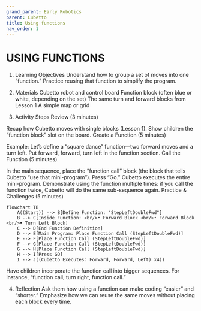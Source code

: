 ```yaml
---
grand_parent: Early Robotics
parent: Cubetto
title: Using functions
nav_order: 1
---
```


USING FUNCTIONS
================================================================================

1. Learning Objectives
Understand how to group a set of moves into one “function.”
Practice reusing that function to simplify the program.

2. Materials
Cubetto robot and control board
Function block (often blue or white, depending on the set)
The same turn and forward blocks from Lesson 1
A simple map or grid

3. Activity Steps
Review (3 minutes)

Recap how Cubetto moves with single blocks (Lesson 1).
Show children the “function block” slot on the board.
Create a Function (5 minutes)

Example: Let’s define a “square dance” function—two forward moves and a turn left.
Put forward, forward, turn left in the function section.
Call the Function (5 minutes)

In the main sequence, place the “function call” block (the block that tells Cubetto “use that mini-program”).
Press “Go.” Cubetto executes the entire mini-program.
Demonstrate using the function multiple times: if you call the function twice, Cubetto will do the same sub-sequence again.
Practice & Challenges (5 minutes)

```mermaid
flowchart TB
    A((Start)) --> B[Define Function: "StepLeftDoubleFwd"]
    B --> C[Inside Function: <br/>• Forward Block <br/>• Forward Block <br/>• Turn Left Block]
    C --> D[End Function Definition]
    D --> E[Main Program: Place Function Call (StepLeftDoubleFwd)]
    E --> F[Place Function Call (StepLeftDoubleFwd)]
    F --> G[Place Function Call (StepLeftDoubleFwd)]
    G --> H[Place Function Call (StepLeftDoubleFwd)]
    H --> I[Press GO]
    I --> J((Cubetto Executes: Forward, Forward, Left) x4))
```

Have children incorporate the function call into bigger sequences.
For instance, “function call, turn right, function call.”

4. Reflection
Ask them how using a function can make coding “easier” and “shorter.”
Emphasize how we can reuse the same moves without placing each block every time.
